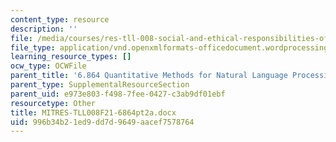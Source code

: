```yaml
---
content_type: resource
description: ''
file: /media/courses/res-tll-008-social-and-ethical-responsibilities-of-computing-serc-fall-2021/996b34b21ed9dd7d9649aacef7578764_MITRES-TLL008F21-6864pt2a.docx
file_type: application/vnd.openxmlformats-officedocument.wordprocessingml.document
learning_resource_types: []
ocw_type: OCWFile
parent_title: '6.864 Quantitative Methods for Natural Language Processing '
parent_type: SupplementalResourceSection
parent_uid: e973e803-f498-7fee-0427-c3ab9df01ebf
resourcetype: Other
title: MITRES-TLL008F21-6864pt2a.docx
uid: 996b34b2-1ed9-dd7d-9649-aacef7578764
---
```

